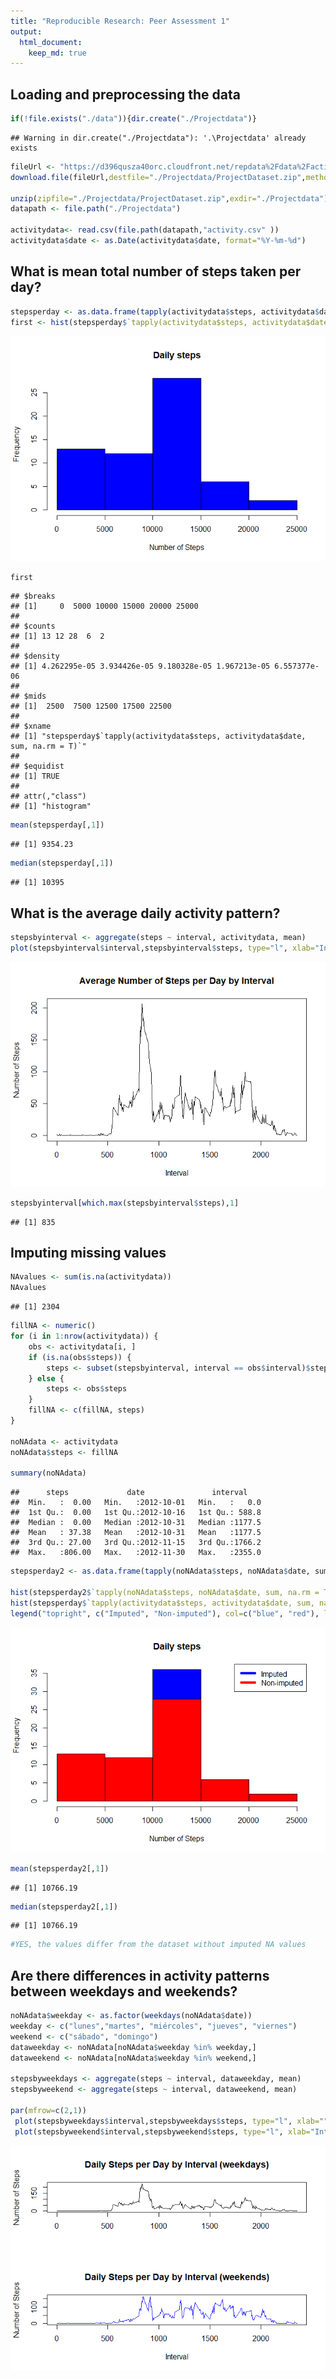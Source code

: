 ```yaml
---
title: "Reproducible Research: Peer Assessment 1"
output: 
  html_document:
    keep_md: true
---
```



## Loading and preprocessing the data

```r
if(!file.exists("./data")){dir.create("./Projectdata")}
```

```
## Warning in dir.create("./Projectdata"): '.\Projectdata' already exists
```

```r
fileUrl <- "https://d396qusza40orc.cloudfront.net/repdata%2Fdata%2Factivity.zip"
download.file(fileUrl,destfile="./Projectdata/ProjectDataset.zip",method="curl")

unzip(zipfile="./Projectdata/ProjectDataset.zip",exdir="./Projectdata")
datapath <- file.path("./Projectdata")

activitydata<- read.csv(file.path(datapath,"activity.csv" ))
activitydata$date <- as.Date(activitydata$date, format="%Y-%m-%d")
```


## What is mean total number of steps taken per day?


```r
stepsperday <- as.data.frame(tapply(activitydata$steps, activitydata$date, sum, na.rm=T))
first <- hist(stepsperday$`tapply(activitydata$steps, activitydata$date, sum, na.rm = T)`, main = paste("Daily steps"), col="blue",xlab="Number of Steps")
```

![](PA1_template_files/figure-html/unnamed-chunk-2-1.png)<!-- -->

```r
first
```

```
## $breaks
## [1]     0  5000 10000 15000 20000 25000
## 
## $counts
## [1] 13 12 28  6  2
## 
## $density
## [1] 4.262295e-05 3.934426e-05 9.180328e-05 1.967213e-05 6.557377e-06
## 
## $mids
## [1]  2500  7500 12500 17500 22500
## 
## $xname
## [1] "stepsperday$`tapply(activitydata$steps, activitydata$date, sum, na.rm = T)`"
## 
## $equidist
## [1] TRUE
## 
## attr(,"class")
## [1] "histogram"
```

```r
mean(stepsperday[,1])
```

```
## [1] 9354.23
```

```r
median(stepsperday[,1])
```

```
## [1] 10395
```

## What is the average daily activity pattern?

```r
stepsbyinterval <- aggregate(steps ~ interval, activitydata, mean)
plot(stepsbyinterval$interval,stepsbyinterval$steps, type="l", xlab="Interval", ylab="Number of Steps",main="Average Number of Steps per Day by Interval")
```

![](PA1_template_files/figure-html/unnamed-chunk-3-1.png)<!-- -->

```r
stepsbyinterval[which.max(stepsbyinterval$steps),1]
```

```
## [1] 835
```


## Imputing missing values

```r
NAvalues <- sum(is.na(activitydata))
NAvalues
```

```
## [1] 2304
```

```r
fillNA <- numeric()
for (i in 1:nrow(activitydata)) {
    obs <- activitydata[i, ]
    if (is.na(obs$steps)) {
        steps <- subset(stepsbyinterval, interval == obs$interval)$steps
    } else {
        steps <- obs$steps
    }
    fillNA <- c(fillNA, steps)
}

noNAdata <- activitydata
noNAdata$steps <- fillNA

summary(noNAdata)
```

```
##      steps             date               interval     
##  Min.   :  0.00   Min.   :2012-10-01   Min.   :   0.0  
##  1st Qu.:  0.00   1st Qu.:2012-10-16   1st Qu.: 588.8  
##  Median :  0.00   Median :2012-10-31   Median :1177.5  
##  Mean   : 37.38   Mean   :2012-10-31   Mean   :1177.5  
##  3rd Qu.: 27.00   3rd Qu.:2012-11-15   3rd Qu.:1766.2  
##  Max.   :806.00   Max.   :2012-11-30   Max.   :2355.0
```

```r
stepsperday2 <- as.data.frame(tapply(noNAdata$steps, noNAdata$date, sum, na.rm=T))

hist(stepsperday2$`tapply(noNAdata$steps, noNAdata$date, sum, na.rm = T)`, main = paste("Daily steps"), col="blue",xlab="Number of Steps")
hist(stepsperday$`tapply(activitydata$steps, activitydata$date, sum, na.rm = T)`, col="red", xlab="Number of Steps", add=T)
legend("topright", c("Imputed", "Non-imputed"), col=c("blue", "red"), lwd=5)
```

![](PA1_template_files/figure-html/unnamed-chunk-4-1.png)<!-- -->

```r
mean(stepsperday2[,1])
```

```
## [1] 10766.19
```

```r
median(stepsperday2[,1])
```

```
## [1] 10766.19
```

```r
#YES, the values differ from the dataset without imputed NA values
```


## Are there differences in activity patterns between weekdays and weekends?

```r
noNAdata$weekday <- as.factor(weekdays(noNAdata$date))
weekday <- c("lunes","martes", "miércoles", "jueves", "viernes")
weekend <- c("sábado", "domingo")
dataweekday <- noNAdata[noNAdata$weekday %in% weekday,]
dataweekend <- noNAdata[noNAdata$weekday %in% weekend,]

stepsbyweekdays <- aggregate(steps ~ interval, dataweekday, mean)
stepsbyweekend <- aggregate(steps ~ interval, dataweekend, mean)

par(mfrow=c(2,1))
 plot(stepsbyweekdays$interval,stepsbyweekdays$steps, type="l", xlab="", ylab="Number of Steps",main="Daily Steps per Day by Interval (weekdays)")
 plot(stepsbyweekend$interval,stepsbyweekend$steps, type="l", xlab="Interval", ylab="Number of Steps",main="Daily Steps per Day by Interval (weekends)", col="blue")
```

![](PA1_template_files/figure-html/unnamed-chunk-5-1.png)<!-- -->
